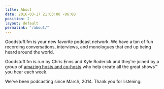 ```yaml
---
title: About
date: 2016-03-17 21:03:00 -06:00
position: 2
layout: default
permalink: "/about/"
---
```


Goodstuff.fm is your new favorite podcast network. We have a ton of fun recording conversations, interviews, and monologues that end up being heard around the world.

Goodstuff.fm is run by Chris Enns and Kyle Roderick and they're joined by a group of [amazing hosts and co-hosts][1] who help create all the great shows™ you hear each week.

We've been podcasting since March, 2014. Thank you for listening.

[1]: /people
